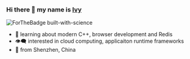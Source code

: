### Hi there 👋 my name is [Ivy](https://www.linkedin.com/in/yixian-z-098a7b177/)
![ForTheBadge built-with-science](http://ForTheBadge.com/images/badges/built-with-science.svg)
- 🌱 learning about modern C++, browser development and Redis 
- :eye_speech_bubble: interested in cloud computing, applicaiton runtime frameworks
- 🔭 from Shenzhen, China 
